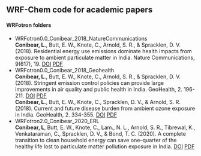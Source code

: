 ## WRF-Chem code for academic papers
#### WRFotron folders
- WRFotron0.0_Conibear_2018_NatureCommunications  
**Conibear, L.**, Butt, E. W., Knote, C., Arnold, S. R., & Spracklen, D. V. (2018). Residential energy use emissions dominate health impacts from exposure to ambient particulate matter in India. Nature Communications, 9(617), 19.
[DOI](https://doi.org/10.1038/s41467-018-02986-7)
[PDF](http://homepages.see.leeds.ac.uk/~earlacoa/pdf/Conibear_et_al-2018-Nature_Communications.pdf)
- WRFotron0.0_Conibear_2018_Geohealth  
**Conibear, L.**, Butt, E. W., Knote, C., Arnold, S. R., & Spracklen, D. V. (2018). Stringent emission control policies can provide large improvements in air quality and public health in India. GeoHealth, 2. 196-211.
[DOI](https://doi.org/10.1029/2018GH000139) 
[PDF](http://homepages.see.leeds.ac.uk/~earlacoa/pdf/Conibear_et_al-2018-GeoHealth_PM2.5.pdf)  
**Conibear, L.**, Butt, E. W., Knote, C., Spracklen, D. V., & Arnold, S. R. (2018). Current and future disease burden from ambient ozone exposure in India. GeoHealth, 2. 334-355.
[DOI](https://doi.org/10.1029/2018GH000168) 
[PDF](http://homepages.see.leeds.ac.uk/~earlacoa/pdf/Conibear_et_al-2018-GeoHealth_Ozone.pdf)
- WRFotron2.0_Conibear_2020_ERL  
**Conibear, L**, Butt, E. W., Knote, C., Lam., N. L., Arnold, S. R., Tibrewal, K., Venkataraman, C., Spracklen, D. V., & Bond, T. C. (2020). A complete transition to clean household energy can save one–quarter of the healthy life lost to particulate matter pollution exposure in India. 
[DOI]() 
[PDF]()  
